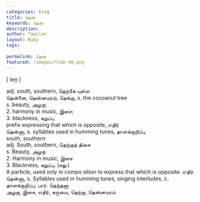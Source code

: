 ```yaml
---
categories: blog
title: தென்
keywords: தென்
description: 
author: Tamilan
layout: Ruby
tags: 
 
permalink: தென்
featured: /images/ttak-48.png
---
```

  
[ teṉ ]  
  
adj. south, southern, தெற்கே யுள்ள  
தென்னை, தென்னமரம், தெங்கு, s. the cocoanut tree  
s. beauty, அழகு;  
2. harmony in music, இசை;  
3. blackness, கறுப்பு  
prefix expressing that which is opposite, எதிர்  
தென்னா, s. syllables used in humming tunes, தாளக்குறிப்பு  
south, southern  
adj. South, southern, தெற்குத் திசை  
s. Beauty, அழகு  
2. Harmony in music, இசை  
3. Blackness, கறுப்பு. (சது.)  
A particle, used only in compo sition to express that which is opposite. எதிர்  
தென்னா, s. Syllables used in humming tunes, singing interludes, c. தாளக்குறிப்பு. பார். தெந்தனா  
அழகு, இசை, எதிர், கருமை, தெற்கு, தென்னமரம்